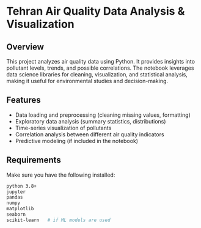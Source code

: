 # Tehran Air Quality Data Analysis & Visualization


## Overview
This project analyzes air quality data using Python. It provides insights into pollutant levels, trends, and possible correlations. The notebook leverages data science libraries for cleaning, visualization, and statistical analysis, making it useful for environmental studies and decision-making.

## Features
- Data loading and preprocessing (cleaning missing values, formatting)
- Exploratory data analysis (summary statistics, distributions)
- Time-series visualization of pollutants
- Correlation analysis between different air quality indicators
- Predictive modeling (if included in the notebook)

## Requirements
Make sure you have the following installed:

```bash
python 3.8+
jupyter
pandas
numpy
matplotlib
seaborn
scikit-learn   # if ML models are used

